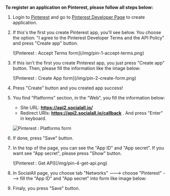 __To register an application on Pinterest, please follow all steps below:__

1. Login to [Pinterest](https://www.pinterest.com/) and go to [Pinterest Developer Page](https://developers.pinterest.com/apps/) to create application.
2. If this's the first you create Pinterest app, you'll see below. You choose the option: "I agree to the Pinterest Developer Terms and the API Policy" and press "Create app" button.
    <div class="soclall-br"></div>
    ![Pinterest : Accept Terms form](/img/pin-1-accept-terms.png)
    <div class="soclall-br"></div> 
3. If this isn't the first you create Pinterest app, you just press "Create app" button. Then, please fill the information like the image below:
    <div class="soclall-br"></div>
    ![Pinterest : Create App form](/img/pin-2-create-form.png)
    <div class="soclall-br"></div>
4. Press "Create" button and you created app success!
5. You find "Platforms" section, in the "Web", you fill the information below:
    * Site URL: __https://api2.socialall.io/__
    * Redirect URIs: __https://api2.socialall.io/callback__ . And press "Enter" in keyboard.
    
    ![Pinterest : Platforms form](/img/pin-3-platforms.png)
    <div class="soclall-br"></div>
6. If done, press "Save" button.
7. In the top of the page, you can see the "App ID" and "App secret". If you want see "App secret", please press "Show" button.
    <div class="soclall-br"></div>
    ![Pinterest : Get API](/img/pin-4-get-api.png)
    <div class="soclall-br"></div>
8. In SocialAll page, you choose tab "Networks" ---> choose "Pinterest" ---> fill the "App ID" and "App secret" into form like image below:
9. Finaly, you press "Save" button.
